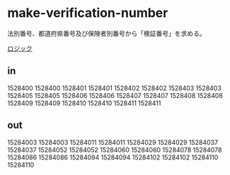 # make-verification-number
法別番号、都道府県番号及び保険者別番号から「検証番号」を求める。

[ロジック](https://www.mhlw.go.jp/topics/2008/03/dl/tp0305-1az_0004.pdf#page=2)
## in
1528400
1528400
1528401
1528401
1528402
1528402
1528403
1528403
1528405
1528405
1528406
1528406
1528407
1528407
1528408
1528408
1528409
1528409
1528410
1528410
1528411
1528411
## out
15284003
15284003
15284011
15284011
15284029
15284029
15284037
15284037
15284052
15284052
15284060
15284060
15284078
15284078
15284086
15284086
15284094
15284094
15284102
15284102
15284110
15284110